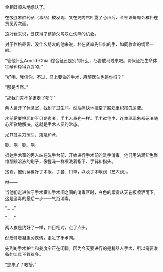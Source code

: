 金相谦顺从地承认了。

在吸食麻醉药品（毒品）被发现、又在烤肉店吐露了心声后，金相谦每周会和朴在贤见两次面。

这对他来说，是获得了倾诉父母双亡伤痛的机会。

对于性格乖僻、没什么朋友的他来说，朴在贤率先伸出的手，如同救命的绳索一般。

“管他什么Arnold-Chiari综合征还是别的什么，尽管放马过来吧。哥保证把生命体征给你稳得妥妥的。”

“好嘞，我信你。不过，马上要做的手术，麻醉医生也是你吗？”

“那是当然。”

“那我们差不多该走了吧？”

两人离开了休息室，找到了卫生间。然后痛快地排空了膀胱里积攒的尿液。

术前需要排尿的不只是患者，手术人员也一样。手术过程中，连生理现象都无法随心所欲地解决，这就是手术人员的常态。

尤其是主刀医生，更是如此。

唰。唰。唰。唰。

抵达手术室的两人站在洗手台前，开始进行手术前的洗手消毒。他们用沾满红色聚维酮碘溶液的刷子，像搓澡一样擦洗着指甲、手背和指头。

接着，他们穿戴好手术服、手套、口罩，以及手术眼镜（放大镜）。

咻——

当他们走进位于手术室和手术间之间的消毒区时，白色的烟雾从天花板喷洒而下。这是消毒的最后一步——气浴消毒。

“……”

“……”

两人像是约好了一样，四目相对，点了点头。

然后带着凝重的表情，走进了手术间。

先到的手术护士和姜度宇正在闲聊。因为今天要进行的是机器人手术，所以需要准备的工具不算很多。

“您来了？教授。”